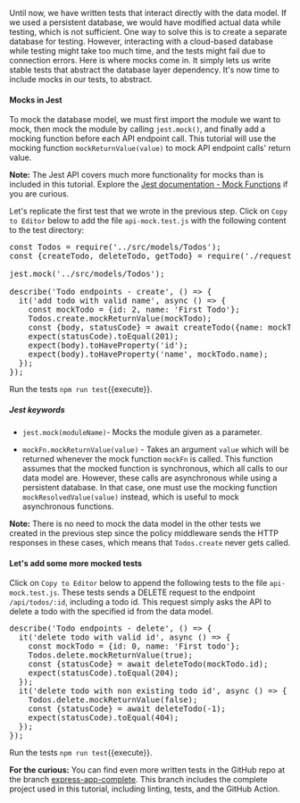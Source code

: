 Until now, we have written tests that interact directly with the data model. If we used a persistent database, we would have modified actual data while testing, which is not sufficient. One way to solve this is to create a separate database for testing. However, interacting with a cloud-based database while testing might take too much time, and the tests might fail due to connection errors. Here is where mocks come in. It simply lets us write stable tests that abstract the database layer dependency. It's now time to include mocks in our tests, to abstract.

#### Mocks in Jest
To mock the database model, we must first import the module we want to mock, then mock the module by calling `jest.mock()`, and finally add a mocking function before each API endpoint call. This tutorial will use the mocking function `mockReturnValue(value)` to mock API endpoint calls' return value.

**Note:** The Jest API covers much more functionality for mocks than is included in this tutorial. Explore the [Jest documentation - Mock Functions](https://jestjs.io/docs/mock-function-api#mockfnmockreturnvaluevalue) if you are curious.

Let's replicate the first test that we wrote in the previous step. Click on `Copy to Editor` below to add the file `api-mock.test.js` with the following content to the test directory:

<pre class="file" data-filename="server/tests/api-mock.test.js" data-target="replace">
const Todos = require('../src/models/Todos');
const {createTodo, deleteTodo, getTodo} = require('./request');

jest.mock('../src/models/Todos');

describe('Todo endpoints - create', () => {
  it('add todo with valid name', async () => {
    const mockTodo = {id: 2, name: 'First Todo'};
    Todos.create.mockReturnValue(mockTodo);
    const {body, statusCode} = await createTodo({name: mockTodo.name});
    expect(statusCode).toEqual(201);
    expect(body).toHaveProperty('id');
    expect(body).toHaveProperty('name', mockTodo.name);
  });
});
</pre>

Run the tests `npm run test`{{execute}}.

##### Jest keywords

- `jest.mock(moduleName)`- Mocks the module given as a parameter.

- `mockFn.mockReturnValue(value)` - Takes an argument `value` which will be returned whenever the mock function `mockFn` is called. This function assumes that the mocked function is synchronous, which all calls to our data model are. However, these calls are asynchronous while using a persistent database. In that case, one must use the mocking function `mockResolvedValue(value)` instead, which is useful to mock asynchronous functions.

**Note:** There is no need to mock the data model in the other tests we created in the previous step since the policy middleware sends the HTTP responses in these cases, which means that `Todos.create` never gets called.

#### Let's add some more mocked tests

Click on `Copy to Editor` below to append the following tests to the file `api-mock.test.js`. These tests sends a DELETE request to the endpoint `/api/todos/:id`, including a todo id. This request simply asks the API to delete a todo with the specified id from the data model.

<pre class="file" data-filename="server/tests/api-mock.test.js" data-target="append">
describe('Todo endpoints - delete', () => {
  it('delete todo with valid id', async () => {
    const mockTodo = {id: 0, name: 'First todo'};
    Todos.delete.mockReturnValue(true);
    const {statusCode} = await deleteTodo(mockTodo.id);
    expect(statusCode).toEqual(204);
  });
  it('delete todo with non existing todo id', async () => {
    Todos.delete.mockReturnValue(false);
    const {statusCode} = await deleteTodo(-1);
    expect(statusCode).toEqual(404);
  });
});
</pre>

Run the tests `npm run test`{{execute}}.

**For the curious:** You can find even more written tests in the GitHub repo at the branch [express-app-complete](https://github.com/nwessman/katacoda-scenarios/tree/express-app-complete). This branch includes the complete project used in this tutorial, including linting, tests, and the GitHub Action.